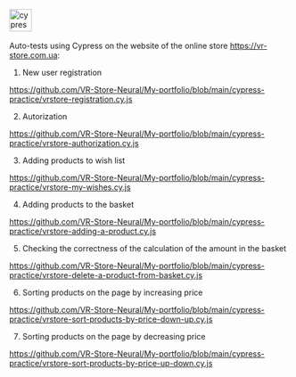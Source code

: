 <div>
  <img src="https://asset.brandfetch.io/idIq_kF0rb/idv3zwmSiY.jpeg" title="cypress" alt="cypress" width="40" height="40"/>&nbsp
</div>

Auto-tests using Cypress on the website of the online store https://vr-store.com.ua:

1) New user registration

https://github.com/VR-Store-Neural/My-portfolio/blob/main/cypress-practice/vrstore-registration.cy.js

2) Autorization

https://github.com/VR-Store-Neural/My-portfolio/blob/main/cypress-practice/vrstore-authorization.cy.js

3) Adding products to wish list

https://github.com/VR-Store-Neural/My-portfolio/blob/main/cypress-practice/vrstore-my-wishes.cy.js

4) Adding products to the basket

https://github.com/VR-Store-Neural/My-portfolio/blob/main/cypress-practice/vrstore-adding-a-product.cy.js

5) Checking the correctness of the calculation of the amount in the basket

https://github.com/VR-Store-Neural/My-portfolio/blob/main/cypress-practice/vrstore-delete-a-product-from-basket.cy.js

6) Sorting products on the page by increasing price

https://github.com/VR-Store-Neural/My-portfolio/blob/main/cypress-practice/vrstore-sort-products-by-price-down-up.cy.js

7) Sorting products on the page by decreasing price

https://github.com/VR-Store-Neural/My-portfolio/blob/main/cypress-practice/vrstore-sort-products-by-price-up-down.cy.js
